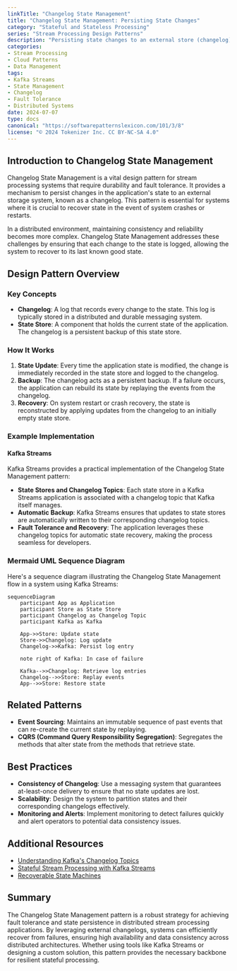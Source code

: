 ```yaml
---
linkTitle: "Changelog State Management"
title: "Changelog State Management: Persisting State Changes"
category: "Stateful and Stateless Processing"
series: "Stream Processing Design Patterns"
description: "Persisting state changes to an external store (changelog) to allow for recovery and fault tolerance. This pattern helps in maintaining consistency and durability of state in distributed systems by capturing each state update."
categories:
- Stream Processing
- Cloud Patterns
- Data Management
tags:
- Kafka Streams
- State Management
- Changelog
- Fault Tolerance
- Distributed Systems
date: 2024-07-07
type: docs
canonical: "https://softwarepatternslexicon.com/101/3/8"
license: "© 2024 Tokenizer Inc. CC BY-NC-SA 4.0"
---
```


## Introduction to Changelog State Management

Changelog State Management is a vital design pattern for stream processing systems that require durability and fault tolerance. It provides a mechanism to persist changes in the application's state to an external storage system, known as a changelog. This pattern is essential for systems where it is crucial to recover state in the event of system crashes or restarts.

In a distributed environment, maintaining consistency and reliability becomes more complex. Changelog State Management addresses these challenges by ensuring that each change to the state is logged, allowing the system to recover to its last known good state.

## Design Pattern Overview

### Key Concepts

- **Changelog**: A log that records every change to the state. This log is typically stored in a distributed and durable messaging system.
- **State Store**: A component that holds the current state of the application. The changelog is a persistent backup of this state store.

### How It Works

1. **State Update**: Every time the application state is modified, the change is immediately recorded in the state store and logged to the changelog.
2. **Backup**: The changelog acts as a persistent backup. If a failure occurs, the application can rebuild its state by replaying the events from the changelog.
3. **Recovery**: On system restart or crash recovery, the state is reconstructed by applying updates from the changelog to an initially empty state store.

### Example Implementation

#### Kafka Streams

Kafka Streams provides a practical implementation of the Changelog State Management pattern:
- **State Stores and Changelog Topics**: Each state store in a Kafka Streams application is associated with a changelog topic that Kafka itself manages.
- **Automatic Backup**: Kafka Streams ensures that updates to state stores are automatically written to their corresponding changelog topics.
- **Fault Tolerance and Recovery**: The application leverages these changelog topics for automatic state recovery, making the process seamless for developers.

### Mermaid UML Sequence Diagram

Here's a sequence diagram illustrating the Changelog State Management flow in a system using Kafka Streams:

```mermaid
sequenceDiagram
    participant App as Application
    participant Store as State Store
    participant Changelog as Changelog Topic
    participant Kafka as Kafka

    App->>Store: Update state
    Store->>Changelog: Log update
    Changelog->>Kafka: Persist log entry

    note right of Kafka: In case of failure

    Kafka-->>Changelog: Retrieve log entries
    Changelog-->>Store: Replay events
    App-->>Store: Restore state
```

## Related Patterns

- **Event Sourcing**: Maintains an immutable sequence of past events that can re-create the current state by replaying.
- **CQRS (Command Query Responsibility Segregation)**: Segregates the methods that alter state from the methods that retrieve state.

## Best Practices

- **Consistency of Changelog**: Use a messaging system that guarantees at-least-once delivery to ensure that no state updates are lost.
- **Scalability**: Design the system to partition states and their corresponding changelogs effectively.
- **Monitoring and Alerts**: Implement monitoring to detect failures quickly and alert operators to potential data consistency issues.

## Additional Resources

- [Understanding Kafka's Changelog Topics](https://kafka.apache.org/23/documentation/streams/architecture)
- [Stateful Stream Processing with Kafka Streams](https://kafka.apache.org/23/documentation/streams/)
- [Recoverable State Machines](https://martinfowler.com/bliki/TransactionalProcessManager.html)

## Summary

The Changelog State Management pattern is a robust strategy for achieving fault tolerance and state persistence in distributed stream processing applications. By leveraging external changelogs, systems can efficiently recover from failures, ensuring high availability and data consistency across distributed architectures. Whether using tools like Kafka Streams or designing a custom solution, this pattern provides the necessary backbone for resilient stateful processing.
